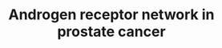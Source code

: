---
annotations:
- id: PW:0000609
  parent: disease pathway
  type: Pathway Ontology
  value: prostate cancer pathway
- id: PW:0000605
  parent: disease pathway
  type: Pathway Ontology
  value: cancer pathway
- id: DOID:10283
  parent: disease of cellular proliferation
  type: Disease Ontology
  value: prostate cancer
authors:
- Pgfebbo
- MaintBot
- Robertbaertsch
- Ddigles
- Egonw
- Khanspers
- AlexanderPico
- Mkutmon
- Fehrhart
- L Dupuis
- Eweitz
citedin: ''
communities:
- CPTAC
- Diseases
description: 'The androgen receptor (AR), also known as NR3C4 (nuclear receptor subfamily
  3, group C, member 4), is a type of nuclear receptor that is activated by binding
  either of the androgenic hormones, testosterone, or dihydrotestosterone in the cytoplasm
  and then translocating into the nucleus. The main function of the androgen receptor
  is as a DNA-binding transcription factor that regulates gene expression. The AR
  is important for therapeutic target in prostate cancer, thus many different inhibitors
  have been developed, primarily targeting the ligand binding domain of the protein,
  while inhibitors that target the N-terminal domain of the protein are still under
  development. Description source: [https://en.wikipedia.org/wiki/Androgen_receptor
  Wikipedia]'
last-edited: 2024-07-17
ndex: null
organisms:
- Homo sapiens
redirect_from:
- /index.php/Pathway:WP2263
- /instance/WP2263
- /instance/WP2263_r134216
revision: r134216
schema-jsonld:
- '@context': https://schema.org/
  '@id': https://wikipathways.github.io/pathways/WP2263.html
  '@type': Dataset
  creator:
    '@type': Organization
    name: WikiPathways
  description: 'The androgen receptor (AR), also known as NR3C4 (nuclear receptor
    subfamily 3, group C, member 4), is a type of nuclear receptor that is activated
    by binding either of the androgenic hormones, testosterone, or dihydrotestosterone
    in the cytoplasm and then translocating into the nucleus. The main function of
    the androgen receptor is as a DNA-binding transcription factor that regulates
    gene expression. The AR is important for therapeutic target in prostate cancer,
    thus many different inhibitors have been developed, primarily targeting the ligand
    binding domain of the protein, while inhibitors that target the N-terminal domain
    of the protein are still under development. Description source: [https://en.wikipedia.org/wiki/Androgen_receptor
    Wikipedia]'
  keywords:
  - 17-alpha-OH-Pregnenolone
  - 17-alpha-OH-Progesterone
  - 4EBP1
  - ABCC4
  - ACTL6A
  - ACTL6B
  - AKT1
  - AR
  - ARID1A
  - ARID1B
  - ATF1
  - ATM
  - ATR
  - Androstenediol
  - Androstenedione
  - BAD
  - BARD1
  - BAX
  - BCL2
  - BLM
  - BRCA1
  - CASP3
  - CASP8
  - CASP9
  - CCND1
  - CDC2
  - CDC25A
  - CDC25B
  - CDK2
  - CDK4
  - CHK1
  - CHK2
  - CRK
  - CRKL
  - CYP17A1
  - Cholesterol
  - DOCK1
  - Dihydrotestosterone
  - E2F1
  - EIF4E1B
  - EIF4EBP1
  - ELK1
  - ERG
  - ETV4
  - Estradiol
  - Estrone
  - F13B
  - FKBP5
  - FOS
  - FOXA1
  - GAB1
  - GRB2
  - HGF
  - HRAS
  - HSD17B1
  - HSD17B2
  - HSD17B3
  - HSD17B4
  - HSD17B7
  - HSD3B1
  - HSD3B2
  - Hydroxyprogesterone aldolase
  - JAK1
  - JUN
  - KLK2
  - KLK3
  - MAP2K1
  - MAP2K2
  - MAP4K1
  - MAPK1
  - MAPK3
  - MAPK8
  - MDM2
  - MMP1
  - MRE11
  - MSH2
  - MSH6
  - MTOR
  - MYC
  - Met
  - NDRG1
  - NOXA1
  - PAK1
  - PIK3CA
  - PLK1
  - PRKDC
  - PTEN
  - PTK2B
  - PTPN11
  - PXN
  - Pregnenolone
  - Progesterone
  - Q8NBS1
  - RAD50
  - RAF1
  - RAP1A
  - RAP1B
  - RAPGEF1
  - RASA1
  - RB1
  - RHEB
  - RICTOR
  - RPTOR
  - SMAD2
  - SMAD3
  - SMARCA4
  - SMARCC1
  - SMARCC2
  - SMARCD1
  - SMARCD2
  - SMARCD3
  - SOS1
  - SP1
  - SPINK1
  - SPRY1
  - SPRY2
  - STAT1
  - STAT3
  - Steroid-19-Hydroxylase
  - TMPRSS2
  - TP53
  - TSC1
  - TSC2
  - Testosterone
  - dehydroepiandrosterone
  - p38
  license: CC0
  name: Androgen receptor network in prostate cancer
seo: CreativeWork
title: Androgen receptor network in prostate cancer
wpid: WP2263
---